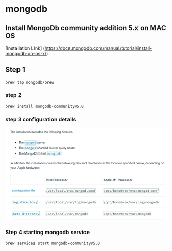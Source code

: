 # mongodb

## Install MongoDb community addition 5.x on MAC OS

[Installation LInk] (https://docs.mongodb.com/manual/tutorial/install-mongodb-on-os-x/)

## Step 1

```
brew tap mongodb/brew
```

### step 2 

```
brew install mongodb-community@5.0
```

### step 3 configuration details 

<img src="conf.png">

### Step 4 starting mongodb service 

```
brew services start mongodb-community@5.0
```

